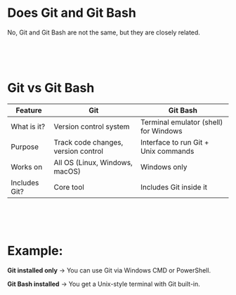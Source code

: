 # Does Git and Git Bash

No, Git and Git Bash are not the same, but they are closely related.

&nbsp;

&nbsp;

# Git vs Git Bash

| Feature       | Git                                 | Git Bash                              |
| ------------- | ----------------------------------- | ------------------------------------- |
| What is it?   | Version control system              | Terminal emulator (shell) for Windows |
| Purpose       | Track code changes, version control | Interface to run Git + Unix commands  |
| Works on      | All OS (Linux, Windows, macOS)      | Windows only                          |
| Includes Git? | Core tool                           | Includes Git inside it                |

&nbsp;

&nbsp;

# Example:

**Git installed only** → You can use Git via Windows CMD or PowerShell.

**Git Bash installed** → You get a Unix-style terminal with Git built-in.

&nbsp;
